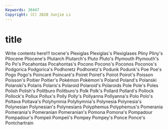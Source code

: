 ```yaml
---
Keywords: 30447
Copyright: (C) 2020 Junjie Li
---
```


# title

Write contents here!!!
tocene's 
Plexiglas 
Plexiglas's 
Plexiglases 
Pliny 
Pliny's 
Pliocene 
Pliocene's
Plutarch 
Plutarch's 
Pluto 
Pluto's 
Plymouth 
Plymouth's 
Po 
Po's 
Pocahontas 
Pocahontas's
Pocono 
Pocono's 
Poconos 
Poconos's 
Podgorica 
Podgorica's 
Podhoretz 
Podhoretz's 
Podunk 
Podunk's
Poe 
Poe's 
Pogo 
Pogo's 
Poincaré 
Poincaré's 
Poiret 
Poiret's 
Poirot 
Poirot's
Poisson 
Poisson's 
Poitier 
Poitier's 
Pokémon 
Pokémon's 
Poland 
Poland's 
Polanski 
Polanski's
Polaris 
Polaris's 
Polaroid 
Polaroid's 
Polaroids 
Pole 
Pole's 
Poles 
Polish 
Polish's
Politburo 
Politburo's 
Polk 
Polk's 
Pollard 
Pollard's 
Pollock 
Pollock's 
Pollux 
Pollux's
Polly 
Polly's 
Pollyanna 
Pollyanna's 
Polo 
Polo's 
Poltava 
Poltava's 
Polyhymnia 
Polyhymnia's
Polynesia 
Polynesia's 
Polynesian 
Polynesian's 
Polynesians 
Polyphemus 
Polyphemus's 
Pomerania 
Pomerania's 
Pomeranian
Pomeranian's 
Pomona 
Pomona's 
Pompadour 
Pompadour's 
Pompeii 
Pompeii's 
Pompey 
Pompey's 
Ponce
Ponce's 
Pontchartrain 
